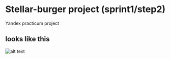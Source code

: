 # Stellar-burger project (sprint1/step2)

Yandex practicum project

## looks like this

![alt text](https://media.discordapp.net/attachments/1098692800574410773/1116081891494334514/Screenshot_82.png?width=1343&height=676)


